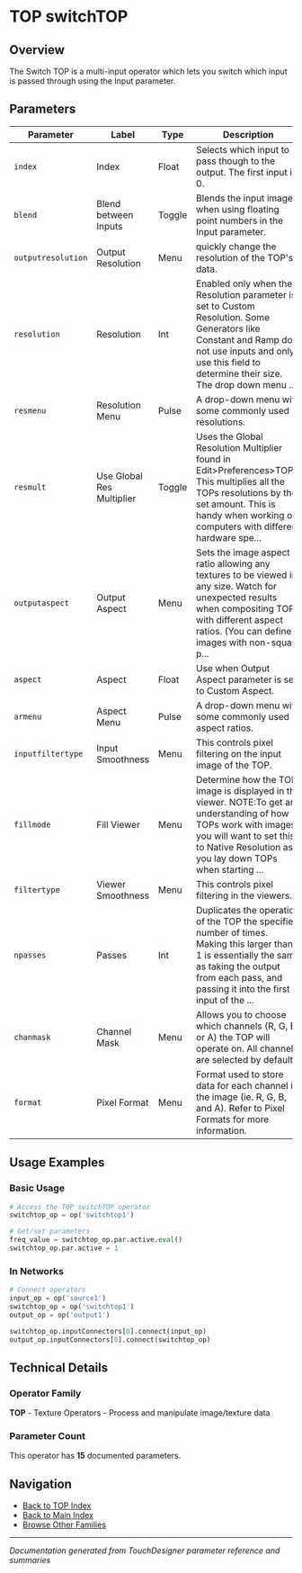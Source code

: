# TOP switchTOP

## Overview

The Switch TOP is a multi-input operator which lets you switch which input is passed through using the Input parameter.

## Parameters

| Parameter | Label | Type | Description |
|-----------|-------|------|-------------|
| `index` | Index | Float | Selects which input to pass though to the output. The first input is 0. |
| `blend` | Blend between Inputs | Toggle | Blends the input images when using floating point numbers in the Input parameter. |
| `outputresolution` | Output Resolution | Menu | quickly change the resolution of the TOP's data. |
| `resolution` | Resolution | Int | Enabled only when the Resolution parameter is set to Custom Resolution. Some Generators like Constant and Ramp do not use inputs and only use this field to determine their size. The drop down menu ... |
| `resmenu` | Resolution Menu | Pulse | A drop-down menu with some commonly used resolutions. |
| `resmult` | Use Global Res Multiplier | Toggle | Uses the Global Resolution Multiplier found in Edit>Preferences>TOPs. This multiplies all the TOPs resolutions by the set amount. This is handy when working on computers with different hardware spe... |
| `outputaspect` | Output Aspect | Menu | Sets the image aspect ratio allowing any textures to be viewed in any size. Watch for unexpected results when compositing TOPs with different aspect ratios. (You can define images with non-square p... |
| `aspect` | Aspect | Float | Use when Output Aspect parameter is set to Custom Aspect. |
| `armenu` | Aspect Menu | Pulse | A drop-down menu with some commonly used aspect ratios. |
| `inputfiltertype` | Input Smoothness | Menu | This controls pixel filtering on the input image of the TOP. |
| `fillmode` | Fill Viewer | Menu | Determine how the TOP image is displayed in the viewer. NOTE:To get an understanding of how TOPs work with images, you will want to set this to Native Resolution as you lay down TOPs when starting ... |
| `filtertype` | Viewer Smoothness | Menu | This controls pixel filtering in the viewers. |
| `npasses` | Passes | Int | Duplicates the operation of the TOP the specified number of times. Making this larger than 1 is essentially the same as taking the output from each pass, and passing it into the first input of the ... |
| `chanmask` | Channel Mask | Menu | Allows you to choose which channels (R, G, B, or A) the TOP will operate on. All channels are selected by default. |
| `format` | Pixel Format | Menu | Format used to store data for each channel in the image (ie. R, G, B, and A). Refer to Pixel Formats for more information. |

## Usage Examples

### Basic Usage

```python
# Access the TOP switchTOP operator
switchtop_op = op('switchtop1')

# Get/set parameters
freq_value = switchtop_op.par.active.eval()
switchtop_op.par.active = 1
```

### In Networks

```python
# Connect operators
input_op = op('source1')
switchtop_op = op('switchtop1')
output_op = op('output1')

switchtop_op.inputConnectors[0].connect(input_op)
output_op.inputConnectors[0].connect(switchtop_op)
```

## Technical Details

### Operator Family

**TOP** - Texture Operators - Process and manipulate image/texture data

### Parameter Count

This operator has **15** documented parameters.

## Navigation

- [Back to TOP Index](../TOP/TOP_INDEX.md)
- [Back to Main Index](../OPERATORS_INDEX.md)
- [Browse Other Families](../OPERATORS_INDEX.md#quick-navigation)

---
*Documentation generated from TouchDesigner parameter reference and summaries*
